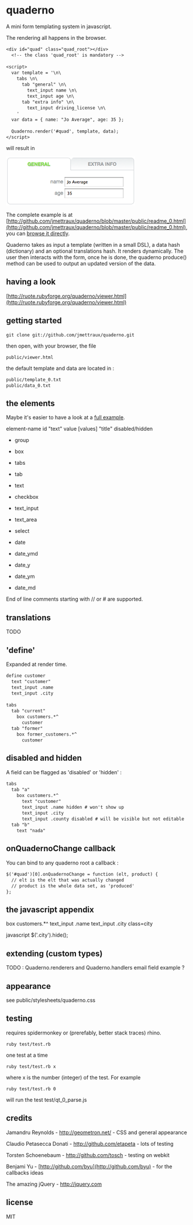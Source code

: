 
# quaderno

A mini form templating system in javascript.

The rendering all happens in the browser.

    <div id="quad" class="quad_root"></div>
      <!-- the class 'quad_root' is mandatory -->

    <script>
      var template = '\n\
        tabs \n\
          tab "general" \n\
            text_input name \n\
            text_input age \n\
          tab "extra info" \n\
            text_input driving_license \n\
        '
      var data = { name: "Jo Average", age: 35 };

      Quaderno.render('#quad', template, data);
    </script>

will result in

<img src="http://github.com/jmettraux/quaderno/raw/master/doc/quaderno_0.png"/>

The complete example is at [http://github.com/jmettraux/quaderno/blob/master/public/readme_0.html](http://github.com/jmettraux/quaderno/blob/master/public/readme_0.html), you can [browse it directly](http://ruote.rubyforge.org/quaderno/readme_0.html).

Quaderno takes as input a template (written in a small DSL), a data hash (dictionary) and an optional translations hash. It renders dynamically. The user then interacts with the form, once he is done, the quaderno produce() method can be used to output an updated version of the data.


## having a look

[http://ruote.rubyforge.org/quaderno/viewer.html](http://ruote.rubyforge.org/quaderno/viewer.html)


## getting started

    git clone git://github.com/jmettraux/quaderno.git

then open, with your browser, the file

    public/viewer.html

the default template and data are located in :

    public/template_0.txt
    public/data_0.txt


## the elements

Maybe it's easier to have a look at a [full example](http://ruote.rubyforge.org/quaderno/viewer.html?translations=true&sample=9).

element-name id "text" value [values] "title" disabled/hidden

* group
* box
* tabs
* tab
* text

* checkbox
* text_input
* text_area
* select

* date
* date_ymd
* date_y
* date_ym
* date_md

End of line comments starting with // or # are supported.


## translations

TODO


## 'define'

Expanded at render time.

    define customer
      text "customer"
      text_input .name
      text_input .city
    
    tabs
      tab "current"
        box customers.*^
          customer
      tab "former"
        box former_customers.*^
          customer


## disabled and hidden

A field can be flagged as 'disabled' or 'hidden' :

    tabs
      tab "a"
        box customers.*^
          text "customer"
          text_input .name hidden # won't show up
          text_input .city
          text_input .county disabled # will be visible but not editable
      tab "b"
        text "nada"


## onQuadernoChange callback

You can bind to any quaderno root a callback :

    $('#quad')[0].onQuadernoChange = function (elt, product) {
      // elt is the elt that was actually changed
      // product is the whole data set, as 'produced'
    };


## the javascript appendix

  box customers.*^
    text_input .name
    text_input .city class=city

  javascript
    $('.city').hide();


## extending (custom types)

TODO : Quaderno.renderers and Quaderno.handlers
       email field example ?


## appearance

see public/stylesheets/quaderno.css


## testing

requires spidermonkey or (prerefably, better stack traces) rhino.

    ruby test/test.rb

one test at a time

    ruby test/test.rb x

where x is the number (integer) of the test. For example

    ruby test/test.rb 0

will run the test test/qt_0_parse.js


## credits

Jamandru Reynolds - <a href="http://geometron.net">http://geometron.net/</a> - CSS and general appearance

Claudio Petasecca Donati - <a href="http://github.com/etapeta">http://github.com/etapeta</a> - lots of testing

Torsten Schoenebaum - <a href="http://github.com/tosch">http://github.com/tosch</a> - testing on webkit

Benjami Yu - [http://github.com/byu](http://github.com/byu) - for the callbacks ideas

The amazing jQuery - <a href="http://jquery.com/">http://jquery.com</a>


## license

MIT

